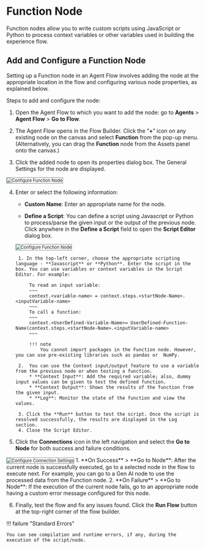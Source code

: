 # Function Node

Function nodes allow you to write custom scripts using JavaScript or Python to process context variables or other variables used in building the experience flow.

## Add and Configure a Function Node

Setting up a Function node in an Agent Flow involves adding the node at the appropriate location in the flow and configuring various node properties, as explained below.

Steps to add and configure the node:

1. Open the Agent Flow to which you want to add the node: go to **Agents** > **Agent Flow** > **Go to Flow**.

2. The Agent Flow opens in the Flow Builder. Click the “**+**” icon on any existing node on the canvas and select **Function** from the pop-up menu. (Alternatively, you can drag the **Function** node from the Assets panel onto the canvas.)

3. Click the added node to open its properties dialog box. The General Settings for the node are displayed.  
<img src="../images/configure-function-node.png" alt="Configure Function Node" title="Configure Function Node" style="border: 1px solid gray; zoom:80%;">

4. Enter or select the following information:
    
    * **Custom Name**: Enter an appropriate name for the node.
    
    * **Define a Script**: You can define a script using Javascript or Python to process/parse the given input or the output of the previous node. Click anywhere in the **Define a Script** field to open the **Script Editor** dialog box.  
    <img src="../images/function-node-script-editor.png" alt="Configure Function Node" title="Configure Function Node" style="border: 1px solid gray; zoom:80%;">

        1. In the top-left corner, choose the appropriate scripting language - **Javascript** or **Python**. Enter the script in the box. You can use variables or context variables in the Script Editor. For example:
            
            To read an input variable:
            ~~~
            context.<variable-name> = context.steps.<startNode-Name>.<inputVariable-name>
            ~~~
            To call a function:
            ~~~
            context.<UserDefined-Variable-Name>= UserDefined-Function-Name(context.steps.<startNode-Name>.<inputVariable-name>
            ~~~

            !!! note
                You cannot import packages in the Function node. However, you can use pre-existing libraries such as pandas or  NumPy.

        2.  You can use the Context input/output feature to use a variable from the previous node or when testing a function.
            * **Context Input**: Add the required variable; also, dummy input values can be given to test the defined function.
            * **Context Output**: Shows the results of the function from the given input.
            * **Log**: Monitor the state of the function and view the values.
        
        3. Click the **Run** button to test the script. Once the script is resolved successfully, the results are displayed in the Log section.
        4. Close the Script Editor.

5. Click the **Connections** icon in the left navigation and select the **Go to Node** for both success and failure conditions.  
<img src="../images/function-node-connections.png" alt="Configure Connection Settings" title="Configure Connection Settings" style="border: 1px solid gray; zoom:80%;">
    1. **On Success** > **Go to Node**: After the current node is successfully executed, go to a selected node in the flow to execute next. For example, you can go to a Gen AI node to use the processed data from the Function node. 
    2. **On Failure** > **Go to Node**: If the execution of the current node fails, go to an appropriate node having a custom error message configured for this node.

6. Finally, test the flow and fix any issues found. Click the **Run Flow** button at the top-right corner of the flow builder.

!!! failure "Standard Errors"

    You can see compilation and runtime errors, if any, during the execution of the script/node.

